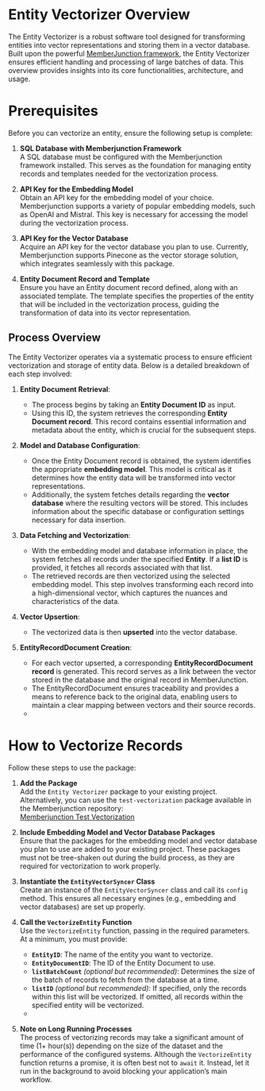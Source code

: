 # Entity Vectorizer Overview

The Entity Vectorizer is a robust software tool designed for transforming entities into vector representations and storing them in a vector database. Built upon the powerful [MemberJunction framework](https://docs.memberjunction.org/), the Entity Vectorizer ensures efficient handling and processing of large batches of data. This overview provides insights into its core functionalities, architecture, and usage.

# Prerequisites

Before you can vectorize an entity, ensure the following setup is complete:  

1. **SQL Database with Memberjunction Framework**  
   A SQL database must be configured with the Memberjunction framework installed. This serves as the foundation for managing entity records and templates needed for the vectorization process.

2. **API Key for the Embedding Model**  
   Obtain an API key for the embedding model of your choice. Memberjunction supports a variety of popular embedding models, such as OpenAI and Mistral. This key is necessary for accessing the model during the vectorization process.

3. **API Key for the Vector Database**  
   Acquire an API key for the vector database you plan to use. Currently, Memberjunction supports Pinecone as the vector storage solution, which integrates seamlessly with this package.

4. **Entity Document Record and Template**  
   Ensure you have an Entity document record defined, along with an associated template. The template specifies the properties of the entity that will be included in the vectorization process, guiding the transformation of data into its vector representation.

## Process Overview

The Entity Vectorizer operates via a systematic process to ensure efficient vectorization and storage of entity data. Below is a detailed breakdown of each step involved:

1. **Entity Document Retrieval**:
   - The process begins by taking an **Entity Document ID** as input.
   - Using this ID, the system retrieves the corresponding **Entity Document record**. This record contains essential information and metadata about the entity, which is crucial for the subsequent steps.

2. **Model and Database Configuration**:
   - Once the Entity Document record is obtained, the system identifies the appropriate **embedding model**. This model is critical as it determines how the entity data will be transformed into vector representations.
   - Additionally, the system fetches details regarding the **vector database** where the resulting vectors will be stored. This includes information about the specific database or configuration settings necessary for data insertion.

3. **Data Fetching and Vectorization**:
   - With the embedding model and database information in place, the system fetches all records under the specified **Entity**. If a **list ID** is provided, it fetches all records associated with that list.
   - The retrieved records are then vectorized using the selected embedding model. This step involves transforming each record into a high-dimensional vector, which captures the nuances and characteristics of the data.

4. **Vector Upsertion**:
   - The vectorized data is then **upserted** into the vector database.

5. **EntityRecordDocument Creation**:
   - For each vector upserted, a corresponding **EntityRecordDocument record** is generated. This record serves as a link between the vector stored in the database and the original record in MemberJunction.
   - The EntityRecordDocument ensures traceability and provides a means to reference back to the original data, enabling users to maintain a clear mapping between vectors and their source records.
   - 
# How to Vectorize Records

Follow these steps to use the package:

1. **Add the Package**  
   Add the `Entity Vectorizer` package to your existing project. Alternatively, you can use the `test-vectorization` package available in the Memberjunction repository:  
   [Memberjunction Test Vectorization](https://github.com/MemberJunction/MJ/tree/next/test-vectorization)

2. **Include Embedding Model and Vector Database Packages**  
   Ensure that the packages for the embedding model and vector database you plan to use are added to your existing project. These packages must not be tree-shaken out during the build process, as they are required for vectorization to work properly.

3. **Instantiate the `EntityVectorSyncer` Class**  
   Create an instance of the `EntityVectorSyncer` class and call its `config` method. This ensures all necessary engines (e.g., embedding and vector databases) are set up properly.

4. **Call the `VectorizeEntity` Function**  
   Use the `VectorizeEntity` function, passing in the required parameters. At a minimum, you must provide:  

   - **`EntityID`**: The name of the entity you want to vectorize.  
   - **`EntityDocumentID`**: The ID of the Entity Document to use.  
   - **`listBatchCount`** *(optional but recommended)*: Determines the size of the batch of records to fetch from the database at a time.  
   - **`listID`** *(optional but recommended)*: If specified, only the records within this list will be vectorized. If omitted, all records within the specified entity will be vectorized.
   - 
5. **Note on Long Running Processes**  
   The process of vectorizing records may take a significant amount of time (1+ hour(s)) depending on the size of the dataset and the performance of the configured systems. Although the `VectorizeEntity` function returns a promise, it is often best not to `await` it. Instead, let it run in the background to avoid blocking your application’s main workflow.

